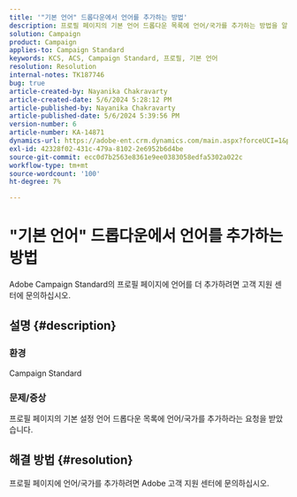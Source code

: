 ```yaml
---
title: '"기본 언어" 드롭다운에서 언어를 추가하는 방법'
description: 프로필 페이지의 기본 언어 드롭다운 목록에 언어/국가를 추가하는 방법을 알아봅니다.
solution: Campaign
product: Campaign
applies-to: Campaign Standard
keywords: KCS, ACS, Campaign Standard, 프로필, 기본 언어
resolution: Resolution
internal-notes: TK187746
bug: true
article-created-by: Nayanika Chakravarty
article-created-date: 5/6/2024 5:28:12 PM
article-published-by: Nayanika Chakravarty
article-published-date: 5/6/2024 5:39:56 PM
version-number: 6
article-number: KA-14871
dynamics-url: https://adobe-ent.crm.dynamics.com/main.aspx?forceUCI=1&pagetype=entityrecord&etn=knowledgearticle&id=bdf962ff-cd0b-ef11-9f8a-6045bd0065b6
exl-id: 42328f02-431c-479a-8102-2e6952b6d4be
source-git-commit: ecc0d7b2563e8361e9ee0383058edfa5302a022c
workflow-type: tm+mt
source-wordcount: '100'
ht-degree: 7%

---
```


# &quot;기본 언어&quot; 드롭다운에서 언어를 추가하는 방법


Adobe Campaign Standard의 프로필 페이지에 언어를 더 추가하려면 고객 지원 센터에 문의하십시오.

## 설명 {#description}


### <b>환경</b>

Campaign Standard

### <b>문제/증상</b>

프로필 페이지의 기본 설정 언어 드롭다운 목록에 언어/국가를 추가하라는 요청을 받았습니다.


## 해결 방법 {#resolution}


프로필 페이지에 언어/국가를 추가하려면 Adobe 고객 지원 센터에 문의하십시오.
